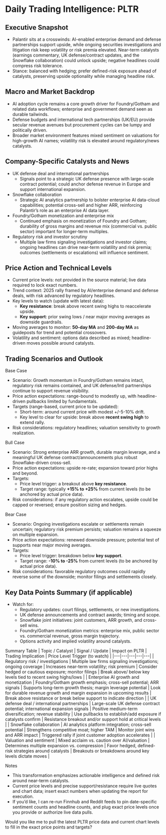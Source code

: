 # Daily Trading Intelligence: PLTR

## Executive Snapshot
- Palantir sits at a crosswinds: AI-enabled enterprise demand and defense partnerships support upside, while ongoing securities investigations and litigation risk keep volatility or risk premia elevated. Near-term catalysts (earnings commentary, UK defense/contract updates, and the Snowflake collaboration) could unlock upside; negative headlines could compress risk tolerance.  
- Stance: balanced with hedging; prefer defined-risk exposure ahead of catalysts, preserving upside optionality while managing headline risk.

## Macro and Market Backdrop
- AI adoption cycle remains a core growth driver for Foundry/Gotham and related data workflows; enterprise and government demand seen as durable tailwinds.
- Defense budgets and international tech partnerships (UK/EU) provide secular revenue avenues but procurement cycles can be lumpy and politically driven.
- Broader market environment features mixed sentiment on valuations for high-growth AI names; volatility risk is elevated around regulatory/news catalysts.

## Company-Specific Catalysts and News
- UK defense deal and international partnerships
  - Signals point to a strategic UK defense presence with large-scale contract potential; could anchor defense revenue in Europe and support international expansion.
- Snowflake collaboration
  - Strategic AI analytics partnership to bolster enterprise AI data-cloud capabilities; potential cross-sell and higher ARR, reinforcing Palantir’s role as an enterprise AI data layer.
- Foundry/Gotham monetization and enterprise mix
  - Continued emphasis on monetization of Foundry and Gotham; durability of gross margins and revenue mix (commercial vs. public sector) important for longer-term multiples.
- Regulatory risk and investor scrutiny
  - Multiple law firms signaling investigations and investor claims; ongoing headlines can drive near-term volatility and risk premia; outcomes (settlements or escalations) will influence sentiment.

## Price Action and Technical Levels
- Current price levels: not provided in the source material; live data required to lock exact numbers.  
- Trend context: 2025 rally framed by AI/enterprise demand and defense deals, with risk advanced by regulatory headlines.
- Key levels to watch (update with latest data):
  - **Key resistance**: break above recent swing highs to reaccelerate upside.
  - **Key support**: prior swing lows / near major moving averages as downside guardrails.
- Moving averages to monitor: **50-day MA** and **200-day MA** as guideposts for trend and potential crossovers.
- Volatility and sentiment: options data described as mixed; headline-driven moves possible around catalysts.

## Trading Scenarios and Outlook

Base Case
- Scenario: Growth momentum in Foundry/Gotham remains intact, regulatory risk remains contained, and UK defense/Intl partnerships continue to support revenue visibility.
- Price action expectations: range-bound to modestly up, with headline-driven pullbacks limited by fundamentals.
- Targets (range-based, current price to be updated):
  - Short-term: around current price with modest +/-5-10% drift.
  - Key level to clear for upside: break above **recent swing high** to extend rally.
- Risk considerations: regulatory headlines; valuation sensitivity to growth realization.

Bull Case
- Scenario: Strong enterprise ARR growth, durable margin leverage, and a meaningful UK defense contract/announcements plus robust Snowflake-driven cross-sell.
- Price action expectations: upside re-rate; expansion toward prior highs and beyond.
- Targets:
  - Price level trigger: a breakout above **key resistance**.
  - Target range: typically **+15% to +25%** from current levels (to be anchored by actual price data).
- Risk considerations: if any regulatory action escalates, upside could be capped or reversed; ensure position sizing and hedges.

Bear Case
- Scenario: Ongoing investigations escalate or settlements remain uncertain; regulatory risk premium persists; valuation remains a squeeze on multiple expansion.
- Price action expectations: renewed downside pressure; potential test of supports near major moving averages.
- Targets:
  - Price level trigger: breakdown below **key support**.
  - Target range: **-10% to -25%** from current levels (to be anchored by actual price data).
- Risk considerations: favorable regulatory outcomes could rapidly reverse some of the downside; monitor filings and settlements closely.

## Key Data Points Summary (if applicable)
- Watch for:
  - Regulatory updates: court filings, settlements, or new investigations.
  - UK defense announcements and contract awards; timing and scope.
  - Snowflake joint initiatives: joint customers, ARR growth, and cross-sell wins.
  - Foundry/Gotham monetization metrics: enterprise mix, public sector vs. commercial revenue, gross margin trajectory.
  - Options activity and implied volatility around catalysts.

Summary Table
| Topic / Catalyst | Signal / Update | Impact on PLTR | Trading Implication | Price Level Trigger (to watch) |
|---|---|---|---|---|
| Regulatory risk / investigations | Multiple law firms signaling investigations; ongoing coverage | Increases near-term volatility; risk premium | Consider hedged or cautious exposure; monitor filings | Break above/ below key levels tied to recent swing highs/lows |
| Enterprise AI growth and monetization | Foundry/Gotham growth emphasis; cross-sell potential; ARR signals | Supports long-term growth thesis; margin leverage potential | Look for durable revenue growth and margin expansion in upcoming results | Break above resistance or break below support to indicate direction |
| UK defense deal / international partnerships | Large-scale UK defense contract potential; international expansion signals | Positive medium-term diversification; revenue stability | Use pullbacks to establish/add exposure if catalysts confirm | Resistance breakout and/or support hold at critical levels |
| Snowflake collaboration | AI analytics platform integration; cross-sell potential | Strengthens competitive moat; higher TAM | Monitor joint wins and ARR impact | Triggered rally if joint customer adoption accelerates |
| Valuation and sentiment | Mixed acclaim vs. caution over AI/valuation | Determines multiple expansion vs. compression | Favor hedged, defined-risk strategies around catalysts | Breakouts or breakdowns around key levels dictate moves |

Notes
- This transformation emphasizes actionable intelligence and defined risk around near-term catalysts.  
- Current price levels and precise support/resistance require live quotes and chart data; insert exact numbers when updating the report for execution.
- If you’d like, I can re-run Finnhub and Reddit feeds to pin date-specific sentiment counts and headline counts, and plug exact price levels once you provide or authorize live data pulls.  

Would you like me to pull the latest PLTR price data and current chart levels to fill in the exact price points and targets?
